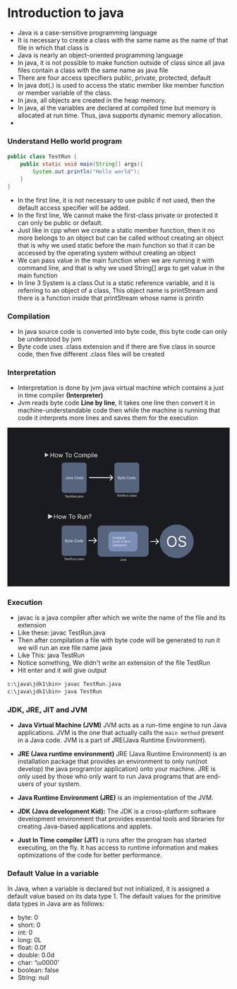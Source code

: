 # Introduction to java

- Java is a case-sensitive programming language
- It is necessary to create a class with the same name as the name of that file in which that class is
- Java is nearly an object-oriented programming language
- In java, it is not possible to make function outside of class since all java files contain a class with the same name as java file
- There are four access specifiers public, private, protected, default
- In java dot(.) is used to access the static member like member function or member variable of the class.
- In java, all objects are created in the heap memory.
- In java, al the variables are declared at compiled time but memory is allocated at run time. Thus, java supports dynamic memory allocation.
- 
### Understand Hello world program

```java
public class TestRun { 
    public static void main(String[] args){
        System.out.println("Hello world");
    }
}
```
- In the first line, it is not necessary to use public if not used, then the default access specifier will be added.
- In the first line, We cannot make the first-class private or protected it can only be public or default.
- Just like in cpp when we create a static member function, then it no more belongs to an object but can be called without 
creating an object that is why we used static before the main function so that it can be accessed by the operating system without creating an object
- We can pass value in the main function when we are running it with command line, and that is why we used String[] args to get value in the main function
- In line 3 System is a class Out is a static reference variable, and it is referring to an object of a class, This object name is printStream and there is a function inside that printStream whose name is println

### Compilation
- In java source code is converted into byte code, this byte code can only be understood by jvm
- Byte code uses .class extension and if there are five class in source code, then five different .class files will be created
### Interpretation
- Interpretation is done by jvm java virtual machine which contains a just in time compiler **(Interpreter)**
- Jvm reads byte code **Line by line**, It takes one line then convert it in machine-understandable code then while the machine is running that code it interprets more lines and saves them for the execution

![javaSourceCode.jpg](../../assets/javaSourceCode.jpg)

### Execution
- javac is a java compiler after which we write the name of the file and its extension
- Like these: javac TestRun.java
- Then after compilation a file with byte code will be generated to run it we will run an exe file name java
- Like This: java TestRun
- Notice something, We didn't write an extension of the file TestRun
- Hit enter and it will give output

```dtd
c:\java\jdk1\bin> javac TestRun.java 
c:\java\jdk1\bin> java TestRun 
```

### JDK, JRE, JIT and JVM

- **Java Virtual Machine (JVM)** JVM acts as a run-time engine to run Java applications. JVM is the one that actually calls the `main method` present in a Java code. JVM is a part of JRE(Java Runtime Environment).
- **JRE (Java runtime environment)**
  JRE (Java Runtime Environment) is an installation package that provides an environment to only run(not develop) the
  java program(or application) onto your machine. JRE is only used by those who only want to run Java programs that are
  end-users of your system.

- **Java Runtime Environment (JRE)** is an implementation of the JVM.

- **JDK (Java development Kid):**
    The JDK is a cross-platform software development environment that provides essential tools
    and libraries for creating Java-based applications and applets.

- **Just In Time compiler (JIT)** is runs after the program has started executing, on the fly. It has access to runtime information and makes optimizations of the code for better performance.

### Default Value in a variable

In Java, when a variable is declared but not initialized, it is assigned a default value based on its data type 1. The default values for the primitive data types in Java are as follows:

- byte: 0
- short: 0
- int: 0
- long: 0L
- float: 0.0f
- double: 0.0d
- char: ‘\u0000’
- boolean: false
- String: null

